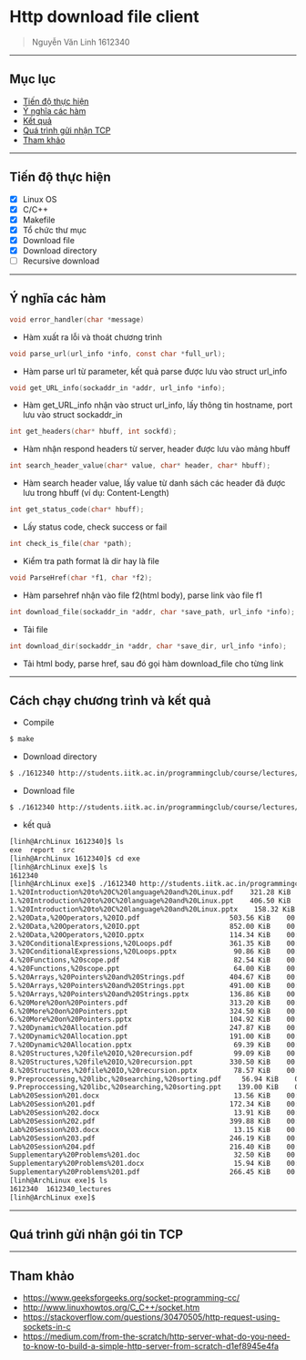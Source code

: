 # Http download file client
> Nguyễn Văn Linh
> 1612340 
---
## Mục lục
- [Tiến độ thực hiện](#ti%e1%ba%bfn-%c4%91%e1%bb%99-th%e1%bb%b1c-hi%e1%bb%87n)
- [Ý nghĩa các hàm](#%c3%9d-ngh%c4%a9a-c%c3%a1c-h%c3%a0m)
- [Kết quả](#c%c3%a1ch-ch%e1%ba%a1y-ch%c6%b0%c6%a1ng-tr%c3%acnh-v%c3%a0-k%e1%ba%bft-qu%e1%ba%a3)
- [Quá trình gửi nhận TCP](#qu%c3%a1-tr%c3%acnh-g%e1%bb%adi-nh%e1%ba%adn-g%c3%b3i-tin-tcp)
- [Tham khảo](#tham-kh%e1%ba%a3o)
---
## Tiến độ thực hiện
- [x] Linux OS
- [x] C/C++
- [x] Makefile
- [x] Tổ chức thư mục
- [x] Download file
- [x] Download directory
- [ ] Recursive download 
---
## Ý nghĩa các hàm
```C 
void error_handler(char *message)
```
- Hàm xuất ra lỗi và thoát chương trình

```C
void parse_url(url_info *info, const char *full_url);
```
- Hàm parse url từ parameter, kết quả parse được lưu vào struct url_info 
```C
void get_URL_info(sockaddr_in *addr, url_info *info);
````
- Hàm get_URL_info nhận vào struct url_info, lấy thông tin hostname, port lưu vào struct sockaddr_in
```C
int get_headers(char* hbuff, int sockfd);
```
- Hàm nhận respond headers từ server, header được lưu vào mảng hbuff
```C
int search_header_value(char* value, char* header, char* hbuff);
````
- Hàm search header value, lấy value từ danh sách các header đã được lưu trong hbuff (ví dụ: Content-Length) 
```C
int get_status_code(char* hbuff);
````
- Lấy status code, check success or fail
```C
int check_is_file(char *path);
````
- Kiểm tra path format là dir hay là file
```C
void ParseHref(char *f1, char *f2);
````
- Hàm parsehref nhận vào file f2(html body), parse link vào file f1
```C
int download_file(sockaddr_in *addr, char *save_path, url_info *info);
````
- Tải file

```C
int download_dir(sockaddr_in *addr, char *save_dir, url_info *info);
````
- Tải html body, parse href, sau đó gọi hàm download_file cho từng link

---
## Cách chạy chương trình và kết quả
- Compile
```Bash
$ make
```
- Download directory
```Bash
$ ./1612340 http://students.iitk.ac.in/programmingclub/course/lectures/
```
- Download file
```Bash
$ ./1612340 http://students.iitk.ac.in/programmingclub/course/lectures/1.%20Introduction%20to%20C%20language%20and%20Linux.pdf
```
- kết quả
```Bash
[linh@ArchLinux 1612340]$ ls
exe  report  src
[linh@ArchLinux 1612340]$ cd exe 
[linh@ArchLinux exe]$ ls
1612340
[linh@ArchLinux exe]$ ./1612340 http://students.iitk.ac.in/programmingclub/course/lectures/                                                       
1.%20Introduction%20to%20C%20language%20and%20Linux.pdf    321.28 KiB    00:01  [####################]100%
1.%20Introduction%20to%20C%20language%20and%20Linux.ppt    406.50 KiB    00:01  [####################]100%
1.%20Introduction%20to%20C%20language%20and%20Linux.pptx    158.32 KiB    00:01  [####################]100%
2.%20Data,%20Operators,%20IO.pdf                      503.56 KiB    00:01  [####################]100%
2.%20Data,%20Operators,%20IO.ppt                      852.00 KiB    00:02  [####################]100%
2.%20Data,%20Operators,%20IO.pptx                     114.34 KiB    00:01  [####################]100%
3.%20ConditionalExpressions,%20Loops.pdf              361.35 KiB    00:01  [####################]100%
3.%20ConditionalExpressions,%20Loops.pptx              90.86 KiB    00:00  [####################]100%
4.%20Functions,%20scope.pdf                            82.54 KiB    00:00  [####################]100%
4.%20Functions,%20scope.ppt                            64.00 KiB    00:00  [####################]100%
5.%20Arrays,%20Pointers%20and%20Strings.pdf           404.67 KiB    00:01  [####################]100%
5.%20Arrays,%20Pointers%20and%20Strings.ppt           491.00 KiB    00:01  [####################]100%
5.%20Arrays,%20Pointers%20and%20Strings.pptx          136.86 KiB    00:01  [####################]100%
6.%20More%20on%20Pointers.pdf                         313.20 KiB    00:01  [####################]100%
6.%20More%20on%20Pointers.ppt                         324.50 KiB    00:01  [####################]100%
6.%20More%20on%20Pointers.pptx                        104.92 KiB    00:01  [####################]100%
7.%20Dynamic%20Allocation.pdf                         247.87 KiB    00:01  [####################]100%
7.%20Dynamic%20Allocation.ppt                         191.00 KiB    00:01  [####################]100%
7.%20Dynamic%20Allocation.pptx                         69.39 KiB    00:00  [####################]100%
8.%20Structures,%20file%20IO,%20recursion.pdf          99.09 KiB    00:01  [####################]100%
8.%20Structures,%20file%20IO,%20recursion.ppt         330.50 KiB    00:01  [####################]100%
8.%20Structures,%20file%20IO,%20recursion.pptx         78.57 KiB    00:01  [####################]100%
9.Preproccessing,%20libc,%20searching,%20sorting.pdf     56.94 KiB    00:01  [####################]100%
9.Preproccessing,%20libc,%20searching,%20sorting.ppt    139.00 KiB    00:01  [####################]100%
Lab%20Session%201.docx                                 13.56 KiB    00:00  [####################]100%
Lab%20Session%201.pdf                                 172.34 KiB    00:00  [####################]100%
Lab%20Session%202.docx                                 13.91 KiB    00:00  [####################]100%
Lab%20Session%202.pdf                                 399.88 KiB    00:01  [####################]100%
Lab%20Session%203.docx                                 13.15 KiB    00:00  [####################]100%
Lab%20Session%203.pdf                                 246.19 KiB    00:01  [####################]100%
Lab%20Session%204.pdf                                 216.40 KiB    00:00  [####################]100%
Supplementary%20Problems%201.doc                       32.50 KiB    00:00  [####################]100%
Supplementary%20Problems%201.docx                      15.94 KiB    00:01  [####################]100%
Supplementary%20Problems%201.pdf                      266.45 KiB    00:01  [####################]100%
[linh@ArchLinux exe]$ ls
1612340  1612340_lectures
[linh@ArchLinux exe]$ 

```
---
## Quá trình gửi nhận gói tin TCP

---
## Tham khảo
- https://www.geeksforgeeks.org/socket-programming-cc/
- http://www.linuxhowtos.org/C_C++/socket.htm
- https://stackoverflow.com/questions/30470505/http-request-using-sockets-in-c
- https://medium.com/from-the-scratch/http-server-what-do-you-need-to-know-to-build-a-simple-http-server-from-scratch-d1ef8945e4fa